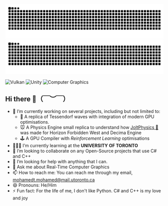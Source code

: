 ![GitHub Snake Light](dist/github-snake.svg#gh-light-mode-only)
![GitHub Snake Dark](dist/github-snake-dark.svg#gh-dark-mode-only)

![Vulkan](https://img.shields.io/badge/Vulkan-4863FF?logo=vulkan&logoColor=white)
![Unity](https://img.shields.io/badge/Unity-222C37?logo=unity&logoColor=white)
![Computer Graphics](https://img.shields.io/badge/Computer%20Graphics-0A0A0A?logo=computer&logoColor=white)


## Hi there 👋（￣︶￣）

- 🔭 I’m currently working on several projects, including but not limited to:
  *  🌊 A replica of Tessendorf waves with integration of modern GPU optimisations.
  *  🐭 A Physics Engine small replica to understand how [JoltPhysics 🐍](https://github.com/jrouwe/JoltPhysics) was made for Horizon Forbidden West and Decima Engine
  *  🕹️ A GPU Compiler with *Reinforcement Learning* optimisations
- 👨🏻‍💻 I’m currently learning at the **UNIVERSITY OF TORONTO**
- 👯 I’m looking to collaborate on any Open-Source projects that use C# and C++
- 🤔 I’m looking for help with anything that I can.
- 💬 Ask me about Real-Time Computer Graphics
- 📫 How to reach me: You can reach me through my email, mohamedt.mohamed@mail.utoronto.ca
- 😄 Pronouns: He/Him
- ⚡ Fun fact: For the life of me, I don't like Python. C# and C++ is my love and joy
